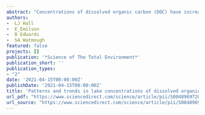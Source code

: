 ```yaml
--- 
abstract: "Concentrations of dissolved organic carbon (DOC) have increased in lakes throughout North America and Europe over the last three decades. Recovery from acid deposition and climate change have both been postulated as the primary mechanisms for the increase in DOC. To provide a clearer insight into the mechanisms responsible for increasing DOC we evaluated changes in lake and peat porewater chemistry collected in an area of approximately 33,000 km2 surrounding Sudbury, Ontario, a region undergoing dramatic recovery from acidic deposition. DOC concentrations varied considerably among the 44 lakes and over time (samples annually from 1981 to 2018), but the Sens Slope value showed a strong increase in lake DOC concentration over time, at 0.05 mg/ L y-1 (p < 0.001) that was related to increasing pH [0.03 units y-1, p < 0.001] and decreasing lake SO4 concentration [-0.24 mg/ L y-1; p < 0.001 …"
authors: 
-  LJ Hall
-  E_Emilson
-  B Edwards
-  SA Watmough
featured: false
projects: []
publication: '*Science of The Total Environment*'
publication_short: ''
publication_types:
- "2"
date: '2021-04-15T00:00:00Z'
publishDate: '2021-04-15T00:00:00Z'
title: 'Patterns and trends in lake concentrations of dissolved organic carbon in a landscape recovering from environmental degradation and widespread acidification'
url_pdf: "https://www.sciencedirect.com/science/article/pii/S0048969720362082"
url_source: "https://www.sciencedirect.com/science/article/pii/S0048969720362082"
--- 
```


